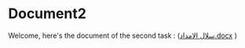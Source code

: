 # Document2
Welcome, here's the document of the second task : ([سلال الامداد.docx](https://github.com/m0oje/Document2/files/12429701/default.docx)
)
